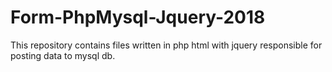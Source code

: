 # Form-PhpMysql-Jquery-2018
 This repository contains files written in php html with jquery responsible for posting data to mysql db.
